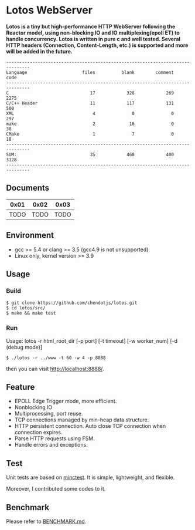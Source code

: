 # Lotos WebServer

**Lotos is a tiny but high-performance HTTP WebServer following the Reactor model, using non-blocking IO and IO multiplexing(epoll ET) to handle concurrency. Lotos is written in pure c and well tested. Several HTTP headers (Connection, Content-Length, etc.) is supported and more will be added in the future.**

```
-------------------------------------------------------------------------------
Language                     files          blank        comment           code
-------------------------------------------------------------------------------
C                               17            328            269           2275
C/C++ Header                    11            117            131            500
XML                              4              0              0            297
make                             2             16              0             38
CMake                            1              7              0             18
-------------------------------------------------------------------------------
SUM:                            35            468            400           3128
-------------------------------------------------------------------------------

```

## Documents

0x01 | 0x02 | 0x03
---- | ---- | ----
TODO | TODO | TODO

## Environment

- gcc >= 5.4 or clang >= 3.5 (gcc4.9 is not unsupported)
- Linux only, kernel version >= 3.9

## Usage

### Build

```
$ git clone https://github.com/chendotjs/lotos.git
$ cd lotos/src/
$ make && make test
```

### Run

Usage: lotos -r html_root_dir [-p port] [-t timeout] [-w worker_num] [-d (debug mode)]

```
$ ./lotos -r ../www -t 60 -w 4 -p 8888
```

then you can visit <http://localhost:8888/>.

## Feature

- EPOLL Edge Trigger mode, more efficient.
- Nonblocking IO
- Multiprocessing, port reuse.
- TCP connections managed by min-heap data structure.
- HTTP persistent connection. Auto close TCP connection when connection expires.
- Parse HTTP requests using FSM.
- Handle errors and exceptions.

## Test

Unit tests are based on [minctest](https://github.com/codeplea/minctest). It is simple, lightweight, and flexible.

Moreover, I contributed some codes to it.

## Benchmark

Please refer to [BENCHMARK.md](./doc/BENCHMARK.md).
